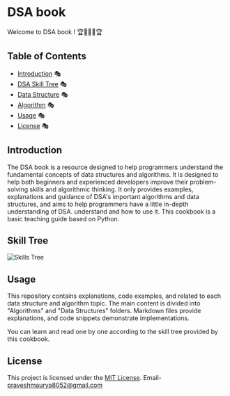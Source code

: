 # DSA book

Welcome to DSA book ! 🏆🥇🥈🥉🏆

## Table of Contents

- [Introduction](#introduction) 🎭
- [DSA Skill Tree](#skill-tree) 🎭
- [Data Structure](#data-structure) 🎭
- [Algorithm](#algorithm) 🎭
- [Usage](#usage) 🎭
- [License](#license) 🎭

## Introduction

The DSA book is a resource designed to help programmers understand the fundamental concepts of data structures and algorithms. It is designed to help both beginners and experienced developers improve their problem-solving skills and algorithmic thinking. It only provides examples, explanations and guidance of DSA's important algorithms and data structures, and aims to help programmers have a little in-depth understanding of DSA. understand and how to use it. This cookbook is a basic teaching guide based on Python.

## Skill Tree

![Skills Tree](./image/skills_tree.png)



## Usage

This repository contains explanations, code examples, and related to each data structure and algorithm topic. The main content is divided into "Algorithms" and "Data Structures" folders. Markdown files provide explanations, and code snippets demonstrate implementations.

You can learn and read one by one according to the skill tree provided by this cookbook.

## License

This project is licensed under the [MIT License](LICENSE).
Email- praveshmaurya8052@gmail.com
